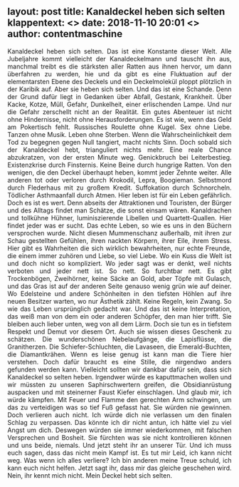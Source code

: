 layout: post
title: Kanaldeckel heben sich selten
klappentext:
<> date: 2018-11-10 20:01
<> author: contentmaschine
---
<div style="text-align:justify">
Kanaldeckel heben sich selten. Das ist eine Konstante dieser Welt. Alle Jubeljahre kommt vielleicht der Kanaldeckelmann und tauscht ihn aus, manchmal treibt es die stärksten aller Ratten aus ihnen hervor, um dann überfahren zu werden, hie und da gibt es eine Fluktuation auf der elementarsten Ebene des Deckels und ein Deckelmolekül ploppt plötzlich in der Karibik auf. Aber sie heben sich selten. Und das ist eine Schande. Denn der Grund dafür liegt in Gedanken über Abfall, Gestank, Krankheit. Über Kacke, Kotze, Müll, Gefahr, Dunkelheit, einer erlischenden Lampe. Und nur die Gefahr zerschellt nicht an der Realität. Ein gutes Abenteuer ist nicht ohne Hindernisse, nicht ohne Herausforderungen. Es ist wie, wenn das Geld am Pokertisch fehlt. Russisches Roulette ohne Kugel. Sex ohne Liebe. Tanzen ohne Musik. Leben ohne Sterben. Wenn die Wahrscheinlichkeit dem Tod zu begegnen gegen Null tangiert, macht nichts Sinn. Doch sobald sich der Kanaldeckel hebt, trianguliert nichts mehr. Eine reale Chance abzukratzen, von der ersten Minute weg. Genickbruch bei Leiterbestieg. Existenzkrise durch Finsternis. Keine Beine durch hungrige Ratten. Von den wenigen, die den Deckel überhaupt heben, kommt jeder Zehnte weiter. Alle anderen tot oder verloren durch Krokodil, Lepra, Boogieman. Selbstmord durch Flederhaus mit zu großem Kredit. Suffokation durch Schnorcheln. Tödlicher Asthmaanfall durch Atmen. Hier leben ist für ein Leben gefährlich. Doch es ist es wert. Denn abseits der Attraktionen und Touristen, der Bürger und des Alltags findet man Schätze, die sonst einsam wären. Kanaldrachen und tollkühne Hühner, luminiszierende Libellen und Quartett-Quallen. Hier findet jeder was er sucht. Das echte Leben, so wie es uns in den Büchern versprochen wurde. Nicht diesen Mummenschanz außerhalb, mit ihren zur Schau gestellten Gefühlen, ihren nackten Körpern, ihrer Eile, ihrem Stress. Hier gibt es Wahrheiten die sich wirklich bewahrheiten, nur echte Freunde, die einem immer zuhören und Liebe, so viel Liebe. Wo ein Kuss die Welt ist und doch nicht so kompliziert. Wo jeder sagt was er denkt, weil nichts verboten und jeder nett ist. So nett. So furchtbar nett. Es gibt Trockenbögen, Zweihörner, keine Säcke an Gold, aber Töpfe mit Gulasch, und das Gras ist auf der anderen Seite genauso wenig grün wie auf deiner. Wo Edelsteine und andere Schönheiten in den tiefsten Höhlen auf ihre neuen Besitzer warten, wo nur Ästhetik zählt. Keine Regeln, kein Zwang. So wie das Leben ursprünglich gedacht war. Und das ist keine Interpretation, das weiß man von dem ein oder anderen Schöpfer, den man hier trifft. Sie bleiben auch lieber unten, weg von all dem Lärm. Doch sie tun es in tiefstem Respekt und Demut vor diesem Ort. Auch sie wissen dieses Geschenk zu schätzen. Die wunderschönen Nebelaufgänge, die Lapisflüsse, die Granitherzen. Die Schiefer-Schluchten, die Lavaseen,  die Emerald-Buchten, die Diamantkrähen. Wenn es leise genug ist kann man die Tiere hier verstehen. Doch dafür braucht es eine Stille, die nirgendwo anders gefunden werden kann. Vielleicht sollten wir dankbar dafür sein, dass sich Kanaldeckel so selten heben. Irgendwer würde es kaputtmachen wollen und wir müssten zu unseren Saphirschwertern greifen, die Obsidianrüstung auspacken und mit steinerner Faust Kiefer einschlagen. Und glaub mir, ich würde kämpfen. Mit Feuer und Flamme den gerechten Arm schwingen, um das zu verteidigen was so tief Fuß gefasst hat. Sie würden nie gewinnen. Doch verlieren auch nicht. Ich würde dich nie verlassen um den finalen Schlag zu verpassen. Das könnte ich dir nicht antun, ich hätte viel zu viel Angst um dich. Deswegen würden sie immer wiederkommen, mit falschen Versprechen und Bosheit. Sie fürchten was sie nicht kontrollieren können und uns beide, niemals. Und jetzt steht ihr an unserer Tür. Und ich muss euch sagen, dass das nicht mein Kampf ist. Es tut mir Leid, ich kann nicht weg. Was wenn ich alles verliere? Ich bin anderen meine Treue schuld, ich kann euch nicht helfen. Jetzt sagt ihr, dass mir das gleiche geschehen wird. Nein, ihr kennt mich nicht. Mein Deckel hebt sich selten.